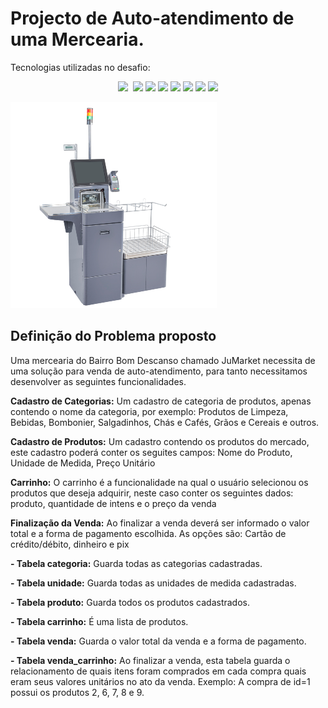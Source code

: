 # Projecto de Auto-atendimento de uma Mercearia.


Tecnologias utilizadas no desafio:

<p align="center">
    <a alt="Kotlin">
          <img src="https://img.shields.io/badge/Kotlin-v1.8.22-purple.svg" />
    </a>
  <a alt="JDK">
          <img src="https://img.shields.io/badge/JDK-v17-blue.svg"  alt=""/>
    </a>
    <a alt="Spring Boot">
        <img src="https://img.shields.io/badge/Spring_Boot-v3.1.2-red.svg" />
    </a>
    <a alt="JPA">
        <img src="https://img.shields.io/badge/JPA-v1.8.22-brightgreen.svg" />
    </a>
     <a alt="Flyway">
        <img src="https://img.shields.io/badge/Flyway-v7.15.0-blueviolet.svg" />
    </a>
    <a alt="Mockk">
        <img src="https://img.shields.io/badge/Mockk-v1.13.5-silver.svg" />
    </a>
    <a alt="Java">
        <img src="https://img.shields.io/badge/Java-v17-orange.svg" />
    </a>
    <a alt="Spring Boot">
        <img src="https://img.shields.io/badge/Spring%20Boot-v3.1.1-brightgreen.svg" />
    </a>
    <a alt="H2">
        <img src="https://img.shields.io/badge/H2-v2.1.214-darkblue.svg" />
    </a>
</p>

![projeto](./img/Auto-atendimento.png)


## Definição do Problema proposto

Uma mercearia do Bairro Bom Descanso chamado JuMarket necessita de uma solução para venda de auto-atendimento, para tanto necessitamos desenvolver as seguintes funcionalidades.

**Cadastro de Categorias:** Um cadastro de categoria de produtos, apenas contendo o nome da categoria, por exemplo: Produtos de Limpeza, Bebidas, Bombonier, Salgadinhos, Chás e Cafés, Grãos e Cereais e outros.

**Cadastro de Produtos:** Um cadastro contendo os produtos do mercado, este cadastro poderá conter os seguites campos: Nome do Produto, Unidade de Medida, Preço Unitário

**Carrinho:** O carrinho é a funcionalidade na qual o usuário selecionou os produtos que deseja adquirir, neste caso conter os seguintes dados: produto, quantidade de intens e o preço da venda

**Finalização da Venda:** Ao finalizar a venda deverá ser informado o valor total e a forma de pagamento escolhida. As opções são: Cartão de crédito/débito, dinheiro e pix



**- Tabela categoria:** Guarda todas as categorias cadastradas.

**- Tabela unidade:** Guarda todas as unidades de medida cadastradas.

**- Tabela produto:** Guarda todos os produtos cadastrados.

**- Tabela carrinho:** É uma lista de produtos.

**- Tabela venda:** Guarda o valor total da venda e a forma de pagamento.

**- Tabela venda_carrinho:** Ao finalizar a venda, esta tabela guarda o relacionamento de quais itens foram comprados em cada compra quais eram seus valores unitários no ato da venda. Exemplo: A compra de id=1 possui os produtos 2, 6, 7, 8 e 9.
